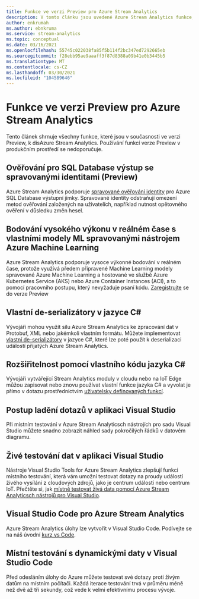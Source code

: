 ```yaml
---
title: Funkce ve verzi Preview pro Azure Stream Analytics
description: V tomto článku jsou uvedené Azure Stream Analytics funkce, které jsou momentálně ve verzi Preview.
author: enkrumah
ms.author: ebnkruma
ms.service: stream-analytics
ms.topic: conceptual
ms.date: 03/16/2021
ms.openlocfilehash: 55745c022038fa85f5b114f2bc347ed7292665eb
ms.sourcegitcommit: f28ebb95ae9aaaff3f87d8388a09b41e0b3445b5
ms.translationtype: MT
ms.contentlocale: cs-CZ
ms.lasthandoff: 03/30/2021
ms.locfileid: "104589646"
---
```

# <a name="azure-stream-analytics-preview-features"></a>Funkce ve verzi Preview pro Azure Stream Analytics

Tento článek shrnuje všechny funkce, které jsou v současnosti ve verzi Preview, k disAzure Stream Analytics. Používání funkcí verze Preview v produkčním prostředí se nedoporučuje.

## <a name="authenticate-to-sql-database-output-with-managed-identities-preview"></a>Ověřování pro SQL Database výstup se spravovanými identitami (Preview)

Azure Stream Analytics podporuje [spravované ověřování identity](../active-directory/managed-identities-azure-resources/overview.md) pro Azure SQL Database výstupní jímky. Spravované identity odstraňují omezení metod ověřování založených na uživatelích, například nutnost opětovného ověření v důsledku změn hesel. 

## <a name="real-time-high-performance-scoring-with-custom-ml-models-managed-by-azure-machine-learning"></a>Bodování vysokého výkonu v reálném čase s vlastními modely ML spravovanými nástrojem Azure Machine Learning

Azure Stream Analytics podporuje vysoce výkonné bodování v reálném čase, protože využívá předem připravené Machine Learning modely spravované Azure Machine Learning a hostované ve službě Azure Kubernetes Service (AKS) nebo Azure Container Instances (ACI), a to pomocí pracovního postupu, který nevyžaduje psaní kódu. [Zaregistrujte](https://aka.ms/asapreview1) se do verze Preview

## <a name="c-custom-de-serializers"></a>Vlastní de-serializátory v jazyce C#
Vývojáři mohou využít sílu Azure Stream Analytics ke zpracování dat v Protobuf, XML nebo jakémkoli vlastním formátu. Můžete implementovat [vlastní de-serializátory](custom-deserializer-examples.md) v jazyce C#, které lze poté použít k deserializaci událostí přijatých Azure Stream Analytics.

## <a name="extensibility-with-c-custom-code"></a>Rozšiřitelnost pomocí vlastního kódu jazyka C#

Vývojáři vytvářející Stream Analytics moduly v cloudu nebo na IoT Edge můžou zapisovat nebo znovu používat vlastní funkce jazyka C# a vyvolat je přímo v dotazu prostřednictvím [uživatelsky definovaných funkcí](stream-analytics-edge-csharp-udf-methods.md).

## <a name="debug-query-steps-in-visual-studio"></a>Postup ladění dotazů v aplikaci Visual Studio

Při místním testování v Azure Stream Analyticsch nástrojích pro sadu Visual Studio můžete snadno zobrazit náhled sady pokročilých řádků v datovém diagramu. 


## <a name="live-data-testing-in-visual-studio"></a>Živé testování dat v aplikaci Visual Studio

Nástroje Visual Studio Tools for Azure Stream Analytics zlepšují funkci místního testování, která vám umožní testovat dotazy na proudy událostí živého vysílání z cloudových zdrojů, jako je centrum událostí nebo centrum IoT. Přečtěte si, jak [místně testovat živá data pomocí Azure Stream Analyticsch nástrojů pro Visual Studio](stream-analytics-live-data-local-testing.md).

## <a name="visual-studio-code-for-azure-stream-analytics"></a>Visual Studio Code pro Azure Stream Analytics

Azure Stream Analytics úlohy lze vytvořit v Visual Studio Code. Podívejte se na náš úvodní [kurz vs Code](./quick-create-visual-studio-code.md).

## <a name="local-testing-with-live-data-in-visual-studio-code"></a>Místní testování s dynamickými daty v Visual Studio Code

Před odesláním úlohy do Azure můžete testovat své dotazy proti živým datům na místním počítači. Každá iterace testování trvá v průměru méně než dvě až tři sekundy, což vede k velmi efektivnímu procesu vývoje.

